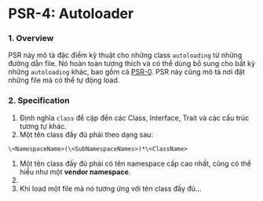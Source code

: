 PSR-4: Autoloader
=================

### 1. Overview
PSR này mô tả đặc điểm kỹ thuật cho những class `autoloading` từ những đường dẫn file.
Nó hoàn toàn tương thích và có thể dùng bổ sung cho bất kỳ những `autoloading` khác, bao gồm cả [PSR-0](https://github.com/runsystem-hiennt2/PSR/blob/master/PSR-0.md).
PSR này cũng mô tả nơi đặt những file mà có thể tự động load.

### 2. Specification
1. Định nghĩa `class` đề cập đến các Class, Interface, Trait và các cấu trúc tương tự khác.
2. Một tên class đầy đủ phải theo dạng sau:
  ```
  \<NamespaceName>(\<SubNamespaceNames>)*\<ClassName>
  ```
  1. Một tên class đầy đủ phải có tên namespace cấp cao nhất, cũng có thể hiểu như một **vendor namespace**.
  2.
3. Khi load một file mà nó tương ứng với tên class đầy đủ...
